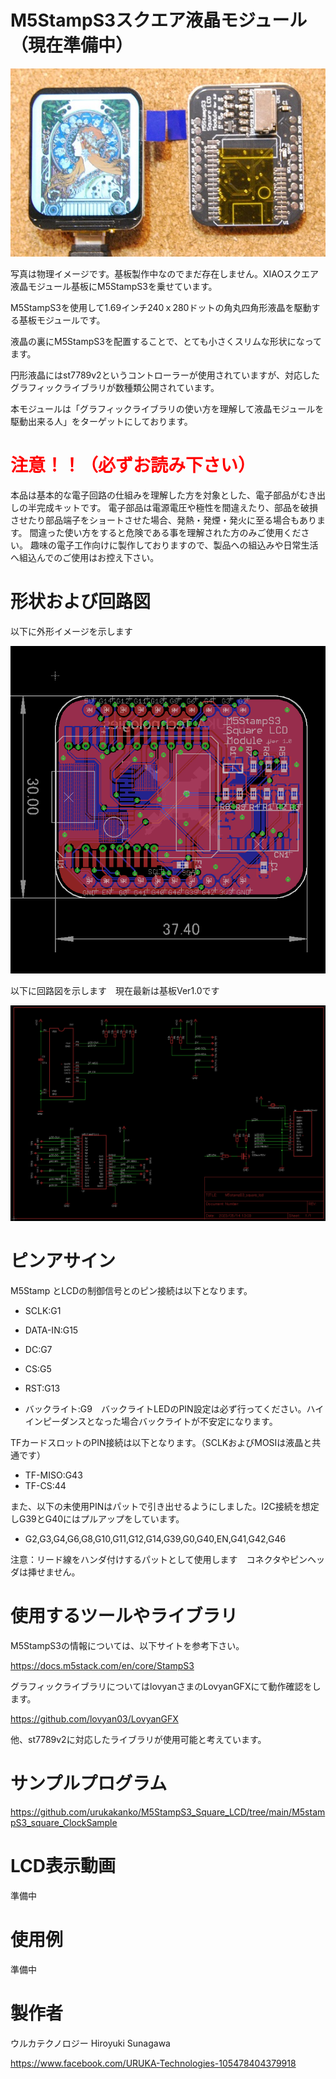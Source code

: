 # M5StampS3スクエア液晶モジュール（現在準備中）

![](gaiken1.jpg)



写真は物理イメージです。基板製作中なのでまだ存在しません。XIAOスクエア液晶モジュール基板にM5StampS3を乗せています。





M5StampS3を使用して1.69インチ240ｘ280ドットの角丸四角形液晶を駆動する基板モジュールです。

液晶の裏にM5StampS3を配置することで、とても小さくスリムな形状になってます。

円形液晶にはst7789v2というコントローラーが使用されていますが、対応したグラフィックライブラリが数種類公開されています。

本モジュールは「グラフィックライブラリの使い方を理解して液晶モジュールを駆動出来る人」をターゲットにしております。



# <span style="color: red;">注意！！（必ずお読み下さい）</span>

本品は基本的な電子回路の仕組みを理解した方を対象とした、電子部品がむき出しの半完成キットです。
電子部品は電源電圧や極性を間違えたり、部品を破損させたり部品端子をショートさせた場合、発熱・発煙・発火に至る場合もあります。
間違った使い方をすると危険である事を理解された方のみご使用ください。
趣味の電子工作向けに製作しておりますので、製品への組込みや日常生活へ組込んでのご使用はお控え下さい。



# 形状および回路図

以下に外形イメージを示します

![](pcb_image.png)



以下に回路図を示します　現在最新は基板Ver1.0です

![](schematic.png)




# ピンアサイン

M5Stamp とLCDの制御信号とのピン接続は以下となります。

- SCLK:G1

- DATA-IN:G15

- DC:G7

- CS:G5

- RST:G13

- バックライト:G9　バックライトLEDのPIN設定は必ず行ってください。ハイインピーダンスとなった場合バックライトが不安定になります。

TFカードスロットのPIN接続は以下となります。（SCLKおよびMOSIは液晶と共通です）

- TF-MISO:G43
- TF-CS:44

また、以下の未使用PINはパットで引き出せるようにしました。I2C接続を想定しG39とG40にはプルアップをしています。

- G2,G3,G4,G6,G8,G10,G11,G12,G14,G39,G0,G40,EN,G41,G42,G46

  
注意：リード線をハンダ付けするパットとして使用します　コネクタやピンヘッダは挿せません。


# 使用するツールやライブラリ

M5StampS3の情報については、以下サイトを参考下さい。

https://docs.m5stack.com/en/core/StampS3

グラフィックライブラリについてはlovyanさまのLovyanGFXにて動作確認をします。

https://github.com/lovyan03/LovyanGFX

他、st7789v2に対応したライブラリが使用可能と考えています。


# サンプルプログラム

https://github.com/urukakanko/M5StampS3_Square_LCD/tree/main/M5stampS3_square_ClockSample



# LCD表示動画

準備中



# 使用例

準備中



# 製作者

ウルカテクノロジー
Hiroyuki Sunagawa

https://www.facebook.com/URUKA-Technologies-105478404379918

